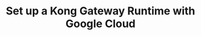 ---
title: Set up a Kong Gateway Runtime with Google Cloud
no_version: true
content_type: how-to
---